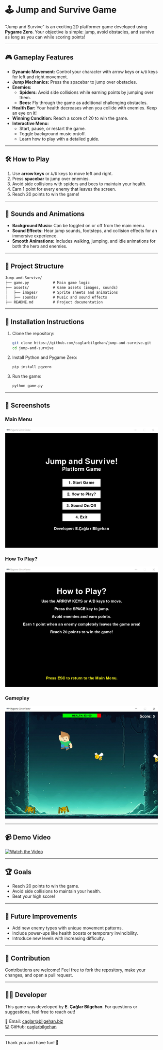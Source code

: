 # 🕹️ Jump and Survive Game

"Jump and Survive" is an exciting 2D platformer game developed using **Pygame Zero**. Your objective is simple: jump, avoid obstacles, and survive as long as you can while scoring points!

---

## 🎮 Gameplay Features

- **Dynamic Movement:** Control your character with arrow keys or `A/D` keys for left and right movement.
- **Jump Mechanics:** Press the spacebar to jump over obstacles.
- **Enemies:**
  - **Spiders:** Avoid side collisions while earning points by jumping over them.
  - **Bees:** Fly through the game as additional challenging obstacles.
- **Health Bar:** Your health decreases when you collide with enemies. Keep an eye on it!
- **Winning Condition:** Reach a score of 20 to win the game.
- **Interactive Menu:** 
  - Start, pause, or restart the game.
  - Toggle background music on/off.
  - Learn how to play with a detailed guide.

---

## 🛠️ How to Play

1. Use **arrow keys** or `A/D` keys to move left and right.
2. Press **spacebar** to jump over enemies.
3. Avoid side collisions with spiders and bees to maintain your health.
4. Earn 1 point for every enemy that leaves the screen.
5. Reach 20 points to win the game!

---

## 🎵 Sounds and Animations

- **Background Music:** Can be toggled on or off from the main menu.
- **Sound Effects:** Hear jump sounds, footsteps, and collision effects for an immersive experience.
- **Smooth Animations:** Includes walking, jumping, and idle animations for both the hero and enemies.

---

## 📂 Project Structure

```
Jump-and-Survive/
├── game.py           # Main game logic
├── assets/           # Game assets (images, sounds)
│   ├── images/       # Sprite sheets and animations
│   ├── sounds/       # Music and sound effects
├── README.md         # Project documentation
```

---

## 🔧 Installation Instructions

1. Clone the repository:
   ```bash
   git clone https://github.com/caglarbilgehan/jump-and-survive.git
   cd jump-and-survive
   ```

2. Install Python and Pygame Zero:
   ```bash
   pip install pgzero
   ```

3. Run the game:
   ```bash
   python game.py
   ```

---

## 📸 Screenshots

### Main Menu
![Main Menu](screenshots/main_menu.jpg)

### How To Play?
![How To Play?](screenshots/how_to_play.jpg)

### Gameplay
![Gameplay](screenshots/gameplay.jpg)

---

## 📹 Demo Video

[![Watch the Video](https://img.youtube.com/vi/RzOnH-Qf4mY/0.jpg)](https://www.youtube.com/watch?v=RzOnH-Qf4mY)

---

## 🏆 Goals

- Reach 20 points to win the game.
- Avoid side collisions to maintain your health.
- Beat your high score!

---

## 🚀 Future Improvements

- Add new enemy types with unique movement patterns.
- Include power-ups like health boosts or temporary invincibility.
- Introduce new levels with increasing difficulty.

---

## 🤝 Contribution

Contributions are welcome! Feel free to fork the repository, make your changes, and open a pull request.

---

## 👨‍💻 Developer

This game was developed by **E. Çağlar Bilgehan**. For questions or suggestions, feel free to reach out!

📧 Email: [caglar@bilgehan.biz](mailto:caglar@bilgehan.biz)  
💻 GitHub: [caglarbilgehan](https://github.com/caglarbilgehan)

---

Thank you and have fun! 🎉